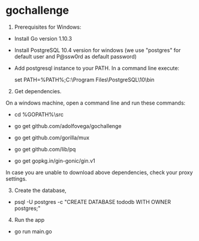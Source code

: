 # gochallenge

1. Prerequisites for Windows: 

- Install Go version 1.10.3
- Install PostgreSQL 10.4 version for windows (we use "postgres" for default user and P@ssw0rd as default password)
- Add postgresql instance to your PATH. In a command line execute:

  set PATH=%PATH%;C:\Program Files\PostgreSQL\10\bin


2. Get dependencies. 

On a windows machine, open a command line and run these commands:

- cd %GOPATH%\src

- go get github.com/adolfovega/gochallenge

- go get github.com/gorilla/mux

- go get github.com/lib/pq

- go get gopkg.in/gin-gonic/gin.v1


In case you are unable to download above dependencies, check your proxy settings.

3. Create the database, 

- psql -U postgres -c "CREATE DATABASE tododb WITH OWNER postgres;"

4. Run the app

- go run main.go

